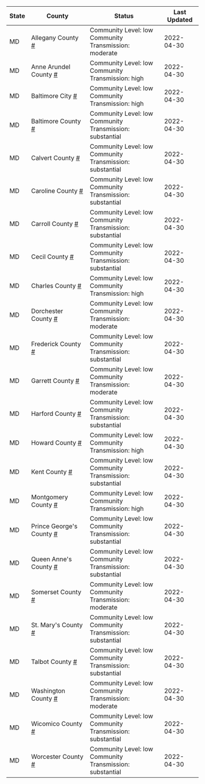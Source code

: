 State | County | Status | Last Updated
--- | --- | --- | --- 
MD | Allegany County <a href="#allegany_county">#</a> | <a name="allegany_county"></a>Community Level: low<br/>Community Transmission: moderate | 2022-04-30
MD | Anne Arundel County <a href="#anne_arundel_county">#</a> | <a name="anne_arundel_county"></a>Community Level: low<br/>Community Transmission: high | 2022-04-30
MD | Baltimore City <a href="#baltimore_city">#</a> | <a name="baltimore_city"></a>Community Level: low<br/>Community Transmission: high | 2022-04-30
MD | Baltimore County <a href="#baltimore_county">#</a> | <a name="baltimore_county"></a>Community Level: low<br/>Community Transmission: substantial | 2022-04-30
MD | Calvert County <a href="#calvert_county">#</a> | <a name="calvert_county"></a>Community Level: low<br/>Community Transmission: substantial | 2022-04-30
MD | Caroline County <a href="#caroline_county">#</a> | <a name="caroline_county"></a>Community Level: low<br/>Community Transmission: substantial | 2022-04-30
MD | Carroll County <a href="#carroll_county">#</a> | <a name="carroll_county"></a>Community Level: low<br/>Community Transmission: substantial | 2022-04-30
MD | Cecil County <a href="#cecil_county">#</a> | <a name="cecil_county"></a>Community Level: low<br/>Community Transmission: substantial | 2022-04-30
MD | Charles County <a href="#charles_county">#</a> | <a name="charles_county"></a>Community Level: low<br/>Community Transmission: high | 2022-04-30
MD | Dorchester County <a href="#dorchester_county">#</a> | <a name="dorchester_county"></a>Community Level: low<br/>Community Transmission: moderate | 2022-04-30
MD | Frederick County <a href="#frederick_county">#</a> | <a name="frederick_county"></a>Community Level: low<br/>Community Transmission: substantial | 2022-04-30
MD | Garrett County <a href="#garrett_county">#</a> | <a name="garrett_county"></a>Community Level: low<br/>Community Transmission: moderate | 2022-04-30
MD | Harford County <a href="#harford_county">#</a> | <a name="harford_county"></a>Community Level: low<br/>Community Transmission: substantial | 2022-04-30
MD | Howard County <a href="#howard_county">#</a> | <a name="howard_county"></a>Community Level: low<br/>Community Transmission: high | 2022-04-30
MD | Kent County <a href="#kent_county">#</a> | <a name="kent_county"></a>Community Level: low<br/>Community Transmission: substantial | 2022-04-30
MD | Montgomery County <a href="#montgomery_county">#</a> | <a name="montgomery_county"></a>Community Level: low<br/>Community Transmission: high | 2022-04-30
MD | Prince George's County <a href="#prince_george's_county">#</a> | <a name="prince_george's_county"></a>Community Level: low<br/>Community Transmission: substantial | 2022-04-30
MD | Queen Anne's County <a href="#queen_anne's_county">#</a> | <a name="queen_anne's_county"></a>Community Level: low<br/>Community Transmission: substantial | 2022-04-30
MD | Somerset County <a href="#somerset_county">#</a> | <a name="somerset_county"></a>Community Level: low<br/>Community Transmission: moderate | 2022-04-30
MD | St. Mary's County <a href="#st._mary's_county">#</a> | <a name="st._mary's_county"></a>Community Level: low<br/>Community Transmission: substantial | 2022-04-30
MD | Talbot County <a href="#talbot_county">#</a> | <a name="talbot_county"></a>Community Level: low<br/>Community Transmission: substantial | 2022-04-30
MD | Washington County <a href="#washington_county">#</a> | <a name="washington_county"></a>Community Level: low<br/>Community Transmission: moderate | 2022-04-30
MD | Wicomico County <a href="#wicomico_county">#</a> | <a name="wicomico_county"></a>Community Level: low<br/>Community Transmission: substantial | 2022-04-30
MD | Worcester County <a href="#worcester_county">#</a> | <a name="worcester_county"></a>Community Level: low<br/>Community Transmission: substantial | 2022-04-30
